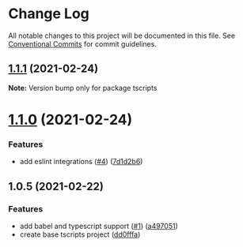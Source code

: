 # Change Log

All notable changes to this project will be documented in this file.
See [Conventional Commits](https://conventionalcommits.org) for commit guidelines.

## [1.1.1](https://github.com/taogilaaa/tscripts/compare/tscripts@1.1.0...tscripts@1.1.1) (2021-02-24)

**Note:** Version bump only for package tscripts





# [1.1.0](https://github.com/taogilaaa/tscripts/compare/tscripts@1.0.5...tscripts@1.1.0) (2021-02-24)


### Features

* add eslint integrations ([#4](https://github.com/taogilaaa/tscripts/issues/4)) ([7d1d2b6](https://github.com/taogilaaa/tscripts/commit/7d1d2b6d8ecd165375b0d0fbd3b02918712ea6e9))





## 1.0.5 (2021-02-22)


### Features

* add babel and typescript support ([#1](https://github.com/taogilaaa/tscripts/issues/1)) ([a497051](https://github.com/taogilaaa/tscripts/commit/a4970516b0d84eba7e353cc33e6a9529aa849a5b))
* create base tscripts project ([dd0fffa](https://github.com/taogilaaa/tscripts/commit/dd0fffa6bf46df0469d8417a58d1dcc0c90cd94e))
